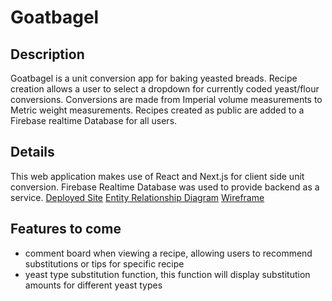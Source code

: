 # Goatbagel
 

## Description
  Goatbagel is a unit conversion app for baking yeasted breads.
  Recipe creation allows a user to select a dropdown for currently coded yeast/flour conversions. Conversions are made from Imperial volume measurements to Metric weight measurements.
  Recipes created as public are added to a Firebase realtime Database for all users.

## Details
  This web application makes use of React and Next.js for client side unit conversion.
  Firebase Realtime Database was used to provide backend as a service.
  [Deployed Site](https://goatbagel.netlify.app/)
  [Entity Relationship Diagram](https://dbdiagram.io/d/626d548e95e7f23c61a1d217)
  [Wireframe](https://www.figma.com/file/rgwI4IVot1M7SIABLzf7SF/GoatBagel?node-id=0%3A1)
## Features to come
  - comment board when viewing a recipe, allowing users to recommend substitutions or tips for specific recipe
  - yeast type substitution function, this function will display substitution amounts for different yeast types
  
